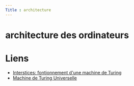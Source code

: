 ```yaml
---
Title : architecture
---
```


# architecture des ordinateurs

# Liens
* [Interstices: fontionnement d'une machine de Turing](https://interstices.info/comment-fonctionne-une-machine-de-turing/)
* [Machine de Turing Universelle](https://fr.wikipedia.org/wiki/Machine_de_Turing_universelle)



